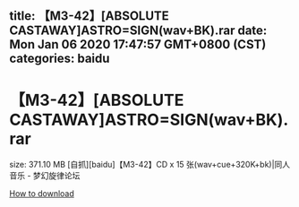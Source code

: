 
title: 【M3-42】[ABSOLUTE CASTAWAY]ASTRO=SIGN(wav+BK).rar
date: Mon Jan 06 2020 17:47:57 GMT+0800 (CST)    
categories: baidu
---

# 【M3-42】[ABSOLUTE CASTAWAY]ASTRO=SIGN(wav+BK).rar
size: 371.10 MB
 [自抓][baidu]【M3-42】CD x 15 张(wav+cue+320K+bk)|同人音乐 - 梦幻旋律论坛
 

[How to download](https://bpcam.bemobtrk.com/go/2ceec3aa-1ca2-46d6-b9ff-aaa5c184517c?jno=3374)